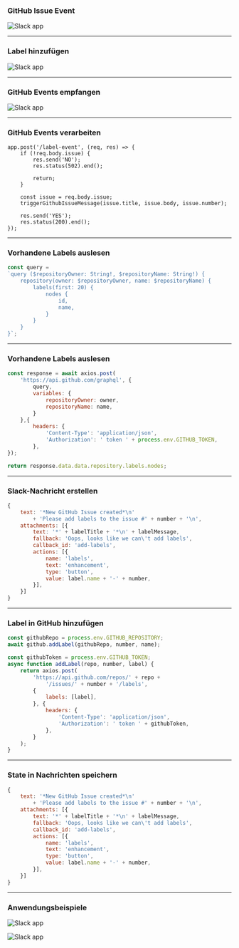 ### GitHub Issue Event

![Slack app](public/images/github-labels-event.png)

---

### Label hinzufügen

![Slack app](public/images/github-labels.png)

---

### GitHub Events empfangen

![Slack app](slides/04-github-labels/github-webhooks.png)

---

### GitHub Events verarbeiten

```
app.post('/label-event', (req, res) => {
    if (!req.body.issue) {
        res.send('NO');
        res.status(502).end();

        return;
    }

    const issue = req.body.issue;
    triggerGithubIssueMessage(issue.title, issue.body, issue.number);

    res.send('YES');
    res.status(200).end();
});
```

---
### Vorhandene Labels auslesen

```JavaScript
const query =
`query ($repositoryOwner: String!, $repositoryName: String!) { 
    repository(owner: $repositoryOwner, name: $repositoryName) {
        labels(first: 20) {
            nodes {
                id,
                name,
            }
        }
    }
}`;
```

---

### Vorhandene Labels auslesen

```JavaScript
const response = await axios.post(
    'https://api.github.com/graphql', {
        query,
        variables: {
            repositoryOwner: owner,
            repositoryName: name,
        }
    },{
        headers: {
            'Content-Type': 'application/json',
            'Authorization': ' token ' + process.env.GITHUB_TOKEN,
        },
});

return response.data.data.repository.labels.nodes;
```

---

### Slack-Nachricht erstellen

```JavaScript
{
    text: '*New GitHub Issue created*\n'
        + 'Please add labels to the issue #' + number + '\n',
    attachments: [{
        text: '*' + labelTitle + '*\n' + labelMessage,
        fallback: 'Oops, looks like we can\'t add labels',
        callback_id: 'add-labels',
        actions: [{
            name: 'labels',
            text: 'enhancement',
            type: 'button',
            value: label.name + '-' + number,
        }],
    }]
}
```
---

### Label in GitHub hinzufügen

```JavaScript
const githubRepo = process.env.GITHUB_REPOSITORY;
await github.addLabel(githubRepo, number, name);
```

```JavaScript
const githubToken = process.env.GITHUB_TOKEN;
async function addLabel(repo, number, label) {
    return axios.post(
        'https://api.github.com/repos/' + repo +
            '/issues/' + number + '/labels',
        {
            labels: [label],
        }, {
            headers: {
                'Content-Type': 'application/json',
                'Authorization': ' token ' + githubToken,
            },
        }
    );
}
```

---

### State in Nachrichten speichern

```JavaScript
{
    text: '*New GitHub Issue created*\n'
        + 'Please add labels to the issue #' + number + '\n',
    attachments: [{
        text: '*' + labelTitle + '*\n' + labelMessage,
        fallback: 'Oops, looks like we can\'t add labels',
        callback_id: 'add-labels',
        actions: [{
            name: 'labels',
            text: 'enhancement',
            type: 'button',
            value: label.name + '-' + number,
        }],
    }]
}
```

---

### Anwendungsbeispiele

![Slack app](public/images/pollo-bot.png) <!-- .element class="half-height-image-left" -->

![Slack app](public/images/door-bell-bot.png)  <!-- .element class="half-height-image-right" -->
